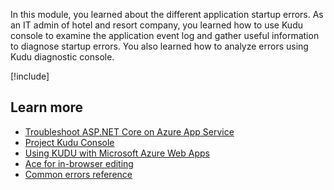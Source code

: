 In this module, you learned about the different application startup errors. As an IT admin of hotel and resort company, you learned how to use Kudu console to examine the application event log and gather useful information to diagnose startup errors. You also learned how to analyze errors using Kudu diagnostic console.

[!include[](../../../includes/azure-sandbox-cleanup.md)]

## Learn more

- [Troubleshoot ASP.NET Core on Azure App Service](/aspnet/core/host-and-deploy/azure-apps/troubleshoot?view=aspnetcore-2.2)
- [Project Kudu Console](https://github.com/projectkudu/kudu/wiki/Kudu-console)
- [Using KUDU with Microsoft Azure Web Apps](/archive/blogs/benjaminperkins/deploy-to-an-azure-app-service-using-kudu-and-a-zip-file)
- [Ace for in-browser editing](https://github.com/ajaxorg/ace)
- [Common errors reference](/aspnet/core/host-and-deploy/azure-iis-errors-reference?view=aspnetcore-2.2)